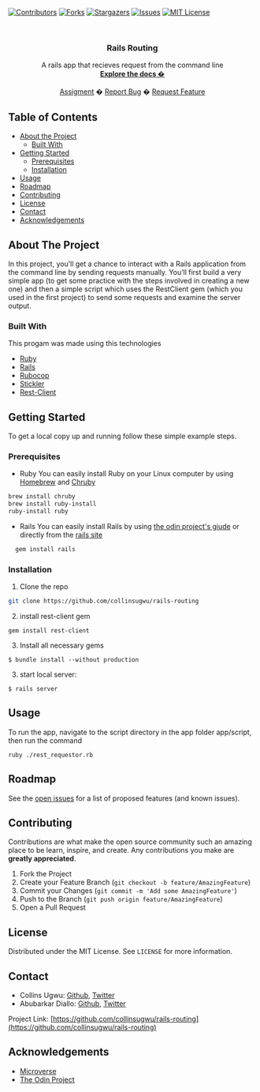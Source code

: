 <!-- PROJECT SHIELDS -->
<!--
*** I'm using markdown "reference style" links for readability.
*** Reference links are enclosed in brackets [ ] instead of parentheses ( ).
*** See the bottom of this document for the declaration of the reference variables
*** for contributors-url, forks-url, etc. This is an optional, concise syntax you may use.
*** https://www.markdownguide.org/basic-syntax/#reference-style-links
-->
[![Contributors][contributors-shield]][contributors-url]
[![Forks][forks-shield]][forks-url]
[![Stargazers][stars-shield]][stars-url]
[![Issues][issues-shield]][issues-url]
[![MIT License][license-shield]][license-url]



<!-- PROJECT LOGO -->
<br />
<p align="center">
  <h3 align="center">Rails Routing</h3>

  <p align="center">
    A rails app that recieves request from the command line
    <br />
    <a href="https://github.com/collinsugwu/rails-routing/blob/master/README.md"><strong>Explore the docs �</strong></a>
    <br />
    <br />
    <a href="https://www.theodinproject.com/courses/ruby-on-rails/lessons/basic-routes-views-and-controllers">Assigment</a>
    �
    <a href="https://github.com/collinsugwu/rails-routing/issues">Report Bug</a>
    �
    <a href="https://github.com/collinsugwu/rails-routing/issues">Request Feature</a>
  </p>
</p>



<!-- TABLE OF CONTENTS -->
## Table of Contents

* [About the Project](#about-the-project)
  * [Built With](#built-with)
* [Getting Started](#getting-started)
  * [Prerequisites](#prerequisites)
  * [Installation](#installation)
* [Usage](#usage)
* [Roadmap](#roadmap)
* [Contributing](#contributing)
* [License](#license)
* [Contact](#contact)
* [Acknowledgements](#acknowledgements)



<!-- ABOUT THE PROJECT -->
## About The Project

<!-- [![Product Name Screen Shot][product-screenshot]](https://example.com) -->

In this project, you’ll get a chance to interact with a Rails application from the command line by sending requests manually. You’ll first build a very simple app (to get some practice with the steps involved in creating a new one) and then a simple script which uses the RestClient gem (which you used in the first project) to send some requests and examine the server output.

### Built With
This progam was made using this technologies
* [Ruby](https://www.ruby-lang.org/en/)
* [Rails](https://rubyonrails.org/)
* [Rubocop](https://github.com/rubocop-hq/rubocop)
* [Stickler](https://stickler-ci.com/)
* [Rest-Client](https://rubygems.org/gems/rest-client)


<!-- GETTING STARTED -->
## Getting Started

To get a local copy up and running follow these simple example steps.

### Prerequisites

* Ruby
You can easily install Ruby on your Linux computer by using [Homebrew](https://docs.brew.sh/) and [Chruby](https://github.com/postmodern/chruby)
```sh
brew install chruby
brew install ruby-install
ruby-install ruby
```

* Rails
  You can easily install Rails by using [the odin project's giude](https://www.theodinproject.com/courses/web-development-101/lessons/your-first-rails-application) or directly from the [rails site](https://rubyonrails.org/)

```sh
  gem install rails
```

### Installation

<!-- 1. Get a free API Key at [https://example.com](https://example.com) -->
1. Clone the repo
```sh
git clone https://github.com/collinsugwu/rails-routing
```
2. install rest-client gem
```
gem install rest-client
``` 
3. Install all necessary gems
```
$ bundle install --without production
```
3. start local server:
```
$ rails server
```

<!-- USAGE EXAMPLES -->
## Usage

To run the app, navigate to the script directory in the app folder
app/script, then run the command
```
ruby ./rest_requestor.rb
```

<!-- ROADMAP -->
## Roadmap

See the [open issues](https://github.com/collinsugwu/rails-routing/issues) for a list of proposed features (and known issues).


<!-- CONTRIBUTING -->
## Contributing

Contributions are what make the open source community such an amazing place to be learn, inspire, and create. Any contributions you make are **greatly appreciated**.

1. Fork the Project
2. Create your Feature Branch (`git checkout -b feature/AmazingFeature`)
3. Commit your Changes (`git commit -m 'Add some AmazingFeature'`)
4. Push to the Branch (`git push origin feature/AmazingFeature`)
5. Open a Pull Request



<!-- LICENSE -->
## License

Distributed under the MIT License. See `LICENSE` for more information.


<!-- CONTACT -->
## Contact


* Collins Ugwu: [Github](https://github.com/collinsugwu), [Twitter](https://twitter.com/collinsugwu_me)
* Abubarkar Diallo: [Github](https://github.com/abruzy), [Twitter](https://twitter.com/abruzy01)

Project Link: [https://github.com/collinsugwu/rails-routing](https://github.com/collinsugwu/rails-routing)

<!-- ACKNOWLEDGEMENTS -->
## Acknowledgements
* [Microverse](https://www.microverse.org/)
* [The Odin Project](https://www.theodinproject.com/)




<!-- MARKDOWN LINKS & IMAGES -->
<!-- https://www.markdownguide.org/basic-syntax/#reference-style-links -->
[contributors-shield]: https://img.shields.io/github/contributors/collinsugwu/rails-routing
[contributors-url]: https://github.com/collinsugwu/rails-routing/graphs/contributors
[forks-shield]: https://img.shields.io/github/forks/collinsugwu/rails-routing
[forks-url]: https://github.com/collinsugwu/rails-routing/network/members
[stars-shield]: https://img.shields.io/github/stars/collinsugwu/rails-routing
[stars-url]: https://github.com/collinsugwu/rails-routing/stargazers
[issues-shield]: https://img.shields.io/github/issues/collinsugwu/rails-routing
[issues-url]: https://github.com/collinsugwu/rails-routing/issues
[license-shield]: https://img.shields.io/github/license/collinsugwu/rails-routing
[license-url]: https://github.com/collinsugwu/rails-routing/blob/master/LICENSE.txt
